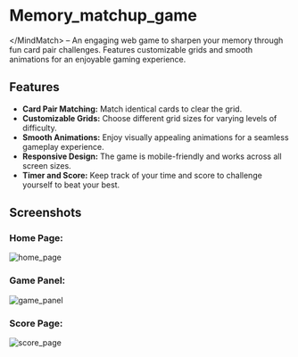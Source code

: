 # Memory_matchup_game
&lt;/MindMatch> – An engaging web game to sharpen your memory through fun card pair challenges. Features customizable grids and smooth animations for an enjoyable gaming experience.

## Features
- **Card Pair Matching:** Match identical cards to clear the grid.
- **Customizable Grids:** Choose different grid sizes for varying levels of difficulty.
- **Smooth Animations:** Enjoy visually appealing animations for a seamless gameplay experience.
- **Responsive Design:** The game is mobile-friendly and works across all screen sizes.
- **Timer and Score:** Keep track of your time and score to challenge yourself to beat your best.

## Screenshots

### Home Page:
![home_page](https://github.com/user-attachments/assets/749f25e1-ce40-45d9-ade2-af83424416fb)

### Game Panel:
![game_panel](https://github.com/user-attachments/assets/360cbf1d-c5a3-4c33-9edc-6312aa1cfd0e)

### Score Page:
![score_page](https://github.com/user-attachments/assets/da211029-286a-43e4-99e6-d58ac5b937a4)

